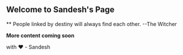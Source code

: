 ## Welcome to Sandesh's Page

** People linked by destiny will always find each other.
--The Witcher

**More content coming soon**


with ❤️ - Sandesh

